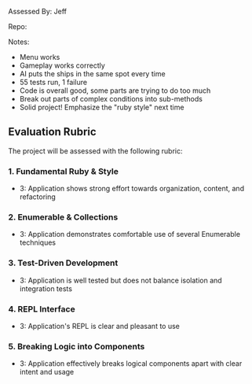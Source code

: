 Assessed By: Jeff

Repo:

Notes:

* Menu works
* Gameplay works correctly
* AI puts the ships in the same spot every time
* 55 tests run, 1 failure
* Code is overall good, some parts are trying to do too much
* Break out parts of complex conditions into sub-methods
* Solid project! Emphasize the "ruby style" next time

## Evaluation Rubric

The project will be assessed with the following rubric:

### 1. Fundamental Ruby & Style

* 3:  Application shows strong effort towards organization, content, and refactoring

### 2. Enumerable & Collections

* 3: Application demonstrates comfortable use of several Enumerable techniques

### 3. Test-Driven Development

* 3: Application is well tested but does not balance isolation and integration tests

### 4. REPL Interface

* 3: Application's REPL is clear and pleasant to use

### 5. Breaking Logic into Components

* 3: Application effectively breaks logical components apart with clear intent and usage
